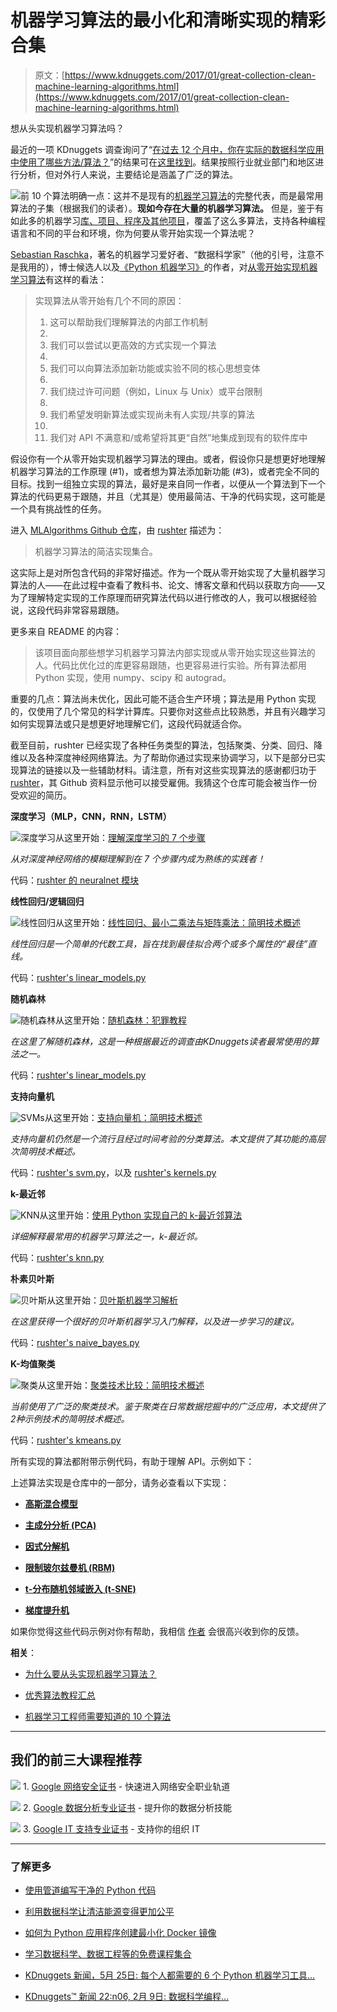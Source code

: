 # 机器学习算法的最小化和清晰实现的精彩合集

> 原文：[https://www.kdnuggets.com/2017/01/great-collection-clean-machine-learning-algorithms.html](https://www.kdnuggets.com/2017/01/great-collection-clean-machine-learning-algorithms.html)

想从头实现机器学习算法吗？

最近的一项 KDnuggets 调查询问了“[在过去 12 个月中，你在实际的数据科学应用中使用了哪些方法/算法？](/2016/08/new-poll-data-science-methods-algorithms-used.html)”的结果可在[这里找到](/2016/09/poll-algorithms-used-data-scientists.html)。结果按照行业就业部门和地区进行分析，但对外行人来说，主要结论是涵盖了广泛的算法。

![前 10 个算法](../Images/f40f1e7b92b0e89bcbbd0b5980c159b2.png)明确一点：这并不是现有的[机器学习算法](https://www.kdnuggets.com/2016/08/10-algorithms-machine-learning-engineers.html)的完整代表，而是最常用算法的子集（根据我们的读者）。**现如今存在大量的机器学习算法。** 但是，鉴于有如此多的机器学习[库、项目、程序及其他项目](/2016/11/top-20-python-machine-learning-open-source-updated.html)，覆盖了这么多算法，支持各种编程语言和不同的平台和环境，你为何要从零开始实现一个算法呢？

[Sebastian Raschka](https://twitter.com/rasbt)，著名的机器学习爱好者、“数据科学家”（他的引号，注意不是我用的），博士候选人以及[《Python 机器学习》](https://www.amazon.com/Python-Machine-Learning-Sebastian-Raschka/dp/1783555130)的作者，对[从零开始实现机器学习算法](/2016/05/implement-machine-learning-algorithms-scratch.html)有这样的看法：

> 实现算法从零开始有几个不同的原因：
> 
> 1.  这可以帮助我们理解算法的内部工作机制
> 1.  
> 1.  我们可以尝试以更高效的方式实现一个算法
> 1.  
> 1.  我们可以向算法添加新功能或实验不同的核心思想变体
> 1.  
> 1.  我们绕过许可问题（例如，Linux 与 Unix）或平台限制
> 1.  
> 1.  我们希望发明新算法或实现尚未有人实现/共享的算法
> 1.  
> 1.  我们对 API 不满意和/或希望将其更“自然”地集成到现有的软件库中

假设你有一个从零开始实现机器学习算法的理由。或者，假设你只是想更好地理解机器学习算法的工作原理 (#1)，或者想为算法添加新功能 (#3)，或者完全不同的目标。找到一组独立实现的算法，最好是来自同一作者，以便从一个算法到下一个算法的代码更易于跟随，并且（尤其是）使用最简洁、干净的代码实现，这可能是一个具有挑战性的任务。

进入 [MLAlgorithms Github 仓库](https://github.com/rushter/MLAlgorithms)，由 [rushter](https://github.com/rushter) 描述为：

> 机器学习算法的简洁实现集合。

这实际上是对所包含代码的非常好描述。作为一个既从零开始实现了大量机器学习算法的人——在此过程中查看了教科书、论文、博客文章和代码以获取方向——又为了理解特定实现的工作原理而研究算法代码以进行修改的人，我可以根据经验说，这段代码非常容易跟随。

更多来自 README 的内容：

> 该项目面向那些想学习机器学习算法内部实现或从零开始实现这些算法的人。代码比优化过的库更容易跟随，也更容易进行实验。所有算法都用 Python 实现，使用 numpy、scipy 和 autograd。

重要的几点：算法尚未优化，因此可能不适合生产环境；算法是用 Python 实现的，仅使用了几个常见的科学计算库。只要你对这些点比较熟悉，并且有兴趣学习如何实现算法或只是想更好地理解它们，这段代码就适合你。

截至目前，rushter 已经实现了各种任务类型的算法，包括聚类、分类、回归、降维以及各种深度神经网络算法。为了帮助你通过实现来协调学习，以下是部分已实现算法的链接以及一些辅助材料。请注意，所有对这些实现算法的感谢都归功于 [rushter](https://github.com/rushter)，其 Github 资料显示他可以接受雇佣。我猜这个仓库可能会被当作一份受欢迎的简历。

**深度学习（MLP，CNN，RNN，LSTM）**

![深度学习](../Images/35cca5c97cb4d4033c23fdadcb5820b8.png)从这里开始：[理解深度学习的 7 个步骤](/2016/01/seven-steps-deep-learning.html)

*从对深度神经网络的模糊理解到在 7 个步骤内成为熟练的实践者！*

代码：[rushter 的 neuralnet 模块](https://github.com/rushter/MLAlgorithms/tree/master/mla/neuralnet)

**线性回归/逻辑回归**

![线性回归](../Images/9ad77abc2d73c45236832b6f4edf7c6c.png)从这里开始：[线性回归、最小二乘法与矩阵乘法：简明技术概述](/2016/11/linear-regression-least-squares-matrix-multiplication-concise-technical-overview.html)

*线性回归是一个简单的代数工具，旨在找到最佳拟合两个或多个属性的“最佳”直线。*

代码：[rushter's linear_models.py](https://github.com/rushter/MLAlgorithms/blob/master/mla/linear_models.py)

**随机森林**

![随机森林](../Images/d7df51ea9647f66d47d5ac3397320dda.png)从这里开始：[随机森林：犯罪教程](/2016/09/reandom-forest-criminal-tutorial.html)

*在这里了解随机森林，这是一种根据最近的调查由KDnuggets读者最常使用的算法之一。*

代码：[rushter's linear_models.py](https://github.com/rushter/MLAlgorithms/blob/master/mla/ensemble/random_forest.py)

**支持向量机**

![SVMs](../Images/d5f9a91b5d6ed87326db5bc95500daf4.png)从这里开始：[支持向量机：简明技术概述](/2016/09/support-vector-machines-concise-technical-overview.html)

*支持向量机仍然是一个流行且经过时间考验的分类算法。本文提供了其功能的高层次简明技术概述。*

代码：[rushter's svm.py](https://github.com/rushter/MLAlgorithms/blob/master/mla/svm/svm.py)，以及 [rushter's kernels.py](https://github.com/rushter/MLAlgorithms/blob/master/mla/svm/kernerls.py)

**k-最近邻**

![KNN](../Images/4322b5f9ae66be35375b65bec3b6c05f.png)从这里开始：[使用 Python 实现自己的 k-最近邻算法](/2016/01/implementing-your-own-knn-using-python.html)

*详细解释最常用的机器学习算法之一，k-最近邻。*

代码：[rushter's knn.py](https://github.com/rushter/MLAlgorithms/blob/master/mla/knn.py)

**朴素贝叶斯**

![贝叶斯](../Images/4bbaac39ca24078ff088ace99cc9b745.png)从这里开始：[贝叶斯机器学习解析](/2016/07/bayesian-machine-learning-explained.html)

*在这里获得一个很好的贝叶斯机器学习入门解释，以及进一步学习的建议。*

代码：[rushter's naive_bayes.py](https://github.com/rushter/MLAlgorithms/blob/master/mla/naive_bayes.py)

**K-均值聚类**

![聚类](../Images/a4235ade8eec2481aba75af7b5189ef6.png)从这里开始：[聚类技术比较：简明技术概述](/2016/09/comparing-clustering-techniques-concise-technical-overview.html)

*当前使用了广泛的聚类技术。鉴于聚类在日常数据挖掘中的广泛应用，本文提供了2种示例技术的简明技术概述。*

代码：[rushter's kmeans.py](https://github.com/rushter/MLAlgorithms/blob/master/mla/kmeans.py)

所有实现的算法都附带示例代码，有助于理解 API。示例如下：

上述算法实现是仓库中的一部分，请务必查看以下实现：

+   [**高斯混合模型**](https://github.com/rushter/MLAlgorithms/blob/master/mla/gaussian_mixture.py)

+   [**主成分分析 (PCA)**](https://github.com/rushter/MLAlgorithms/blob/master/mla/pca.py)

+   [**因式分解机**](https://github.com/rushter/MLAlgorithms/blob/master/mla/fm.py)

+   [**限制玻尔兹曼机 (RBM)**](https://github.com/rushter/MLAlgorithms/blob/master/mla/rbm.py)

+   [**t-分布随机邻域嵌入 (t-SNE)**](https://github.com/rushter/MLAlgorithms/blob/master/mla/tsne.py)

+   [**梯度提升机**](https://github.com/rushter/MLAlgorithms/blob/master/mla/ensemble/gbm.py)

如果你觉得这些代码示例对你有帮助，我相信 [作者](https://github.com/rushter) 会很高兴收到你的反馈。

**相关**：

+   [为什么要从头实现机器学习算法？](/2016/05/implement-machine-learning-algorithms-scratch.html)

+   [优秀算法教程汇总](/2016/09/great-algorithm-tutorial-roundup.html)

+   [机器学习工程师需要知道的 10 个算法](/2016/08/10-algorithms-machine-learning-engineers.html)

* * *

## 我们的前三大课程推荐

![](../Images/0244c01ba9267c002ef39d4907e0b8fb.png) 1\. [Google 网络安全证书](https://www.kdnuggets.com/google-cybersecurity) - 快速进入网络安全职业轨道

![](../Images/e225c49c3c91745821c8c0368bf04711.png) 2\. [Google 数据分析专业证书](https://www.kdnuggets.com/google-data-analytics) - 提升你的数据分析技能

![](../Images/0244c01ba9267c002ef39d4907e0b8fb.png) 3\. [Google IT 支持专业证书](https://www.kdnuggets.com/google-itsupport) - 支持你的组织 IT

* * *

### 了解更多

+   [使用管道编写干净的 Python 代码](https://www.kdnuggets.com/2021/12/write-clean-python-code-pipes.html)

+   [利用数据科学让清洁能源变得更加公平](https://www.kdnuggets.com/2022/03/data-science-make-clean-energy-equitable.html)

+   [如何为 Python 应用程序创建最小化 Docker 镜像](https://www.kdnuggets.com/how-to-create-minimal-docker-images-for-python-applications)

+   [学习数据科学、数据工程等的免费课程集合](https://www.kdnuggets.com/collection-of-free-courses-to-learn-data-science-data-engineering-machine-learning-mlops-and-llmops)

+   [KDnuggets 新闻，5月 25日: 每个人都需要的 6 个 Python 机器学习工具…](https://www.kdnuggets.com/2022/n21.html)

+   [KDnuggets™ 新闻 22:n06, 2月 9日: 数据科学编程…](https://www.kdnuggets.com/2022/n06.html)
